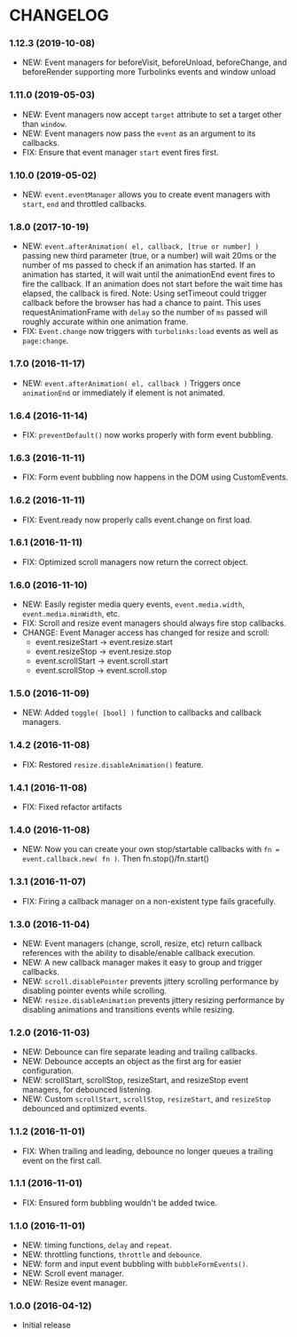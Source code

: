 # CHANGELOG

### 1.12.3 (2019-10-08)
- NEW: Event managers for beforeVisit, beforeUnload, beforeChange, and beforeRender supporting more Turbolinks events and window unload

### 1.11.0 (2019-05-03)
- NEW: Event managers now accept `target` attribute to set a target other than `window`.
- NEW: Event managers now pass the `event` as an argument to its callbacks.
- FIX: Ensure that event manager `start` event fires first.

### 1.10.0 (2019-05-02)
- NEW: `event.eventManager` allows you to create event managers with `start`, `end` and throttled callbacks.

### 1.8.0 (2017-10-19)
- NEW: `event.afterAnimation( el, callback, [true or number] )`
  passing new third parameter (true, or a number) will wait 20ms or the number of ms passed to check if an animation has started.
  If an animation has started, it will wait until the animationEnd event fires to fire the callback.
  If an animation does not start before the wait time has elapsed, the callback is fired.
  Note: Using setTimeout could trigger callback before the browser has had a chance to paint.
        This uses requestAnimationFrame with `delay` so the number of `ms` passed will roughly accurate within one animation frame.
- FIX: `Event.change` now triggers with `turbolinks:load` events as well as `page:change`.

### 1.7.0 (2016-11-17)

- NEW: `event.afterAnimation( el, callback )` Triggers once `animationEnd` or immediately if element is not animated.

### 1.6.4 (2016-11-14)

- FIX: `preventDefault()` now works properly with form event bubbling.

### 1.6.3 (2016-11-11)

- FIX: Form event bubbling now happens in the DOM using CustomEvents.

### 1.6.2 (2016-11-11)

- FIX: Event.ready now properly calls event.change on first load.

### 1.6.1 (2016-11-11)

- FIX: Optimized scroll managers now return the correct object.

### 1.6.0 (2016-11-10)

- NEW: Easily register media query events, `event.media.width`, `event.media.minWidth`, etc.
- FIX: Scroll and resize event managers should always fire stop callbacks.
- CHANGE: Event Manager access has changed for resize and scroll: 
  - event.resizeStart -> event.resize.start
  - event.resizeStop  -> event.resize.stop
  - event.scrollStart -> event.scroll.start
  - event.scrollStop  -> event.scroll.stop

### 1.5.0 (2016-11-09)

- NEW: Added `toggle( [bool] )` function to callbacks and callback managers.

### 1.4.2 (2016-11-08)

- FIX: Restored `resize.disableAnimation()` feature.

### 1.4.1 (2016-11-08)

- FIX: Fixed refactor artifacts

### 1.4.0 (2016-11-08)

- NEW: Now you can create your own stop/startable callbacks with `fn = event.callback.new( fn )`. Then fn.stop()/fn.start()

### 1.3.1 (2016-11-07)

- FIX: Firing a callback manager on a non-existent type fails gracefully.

### 1.3.0 (2016-11-04)

- NEW: Event managers (change, scroll, resize, etc) return callback references with the ability to
    disable/enable callback execution.
- NEW: A new callback manager makes it easy to group and trigger callbacks.
- NEW: `scroll.disablePointer` prevents jittery scrolling performance by disabling pointer events while scrolling.
- NEW: `resize.disableAnimation` prevents jittery resizing performance by disabling animations and transitions events while resizing.

### 1.2.0 (2016-11-03)

- NEW: Debounce can fire separate leading and trailing callbacks.
- NEW: Debounce accepts an object as the first arg for easier configuration.
- NEW: scrollStart, scrollStop, resizeStart, and resizeStop event managers, for debounced listening.
- NEW: Custom `scrollStart`, `scrollStop`, `resizeStart`, and `resizeStop` debounced and optimized events.

### 1.1.2 (2016-11-01)

- FIX: When trailing and leading, debounce no longer queues a trailing event on the first call.

### 1.1.1 (2016-11-01)

- FIX: Ensured form bubbling wouldn't be added twice.

### 1.1.0 (2016-11-01)

- NEW: timing functions, `delay` and `repeat`.
- NEW: throttling functions, `throttle` and `debounce`.
- NEW: form and input event bubbling with `bubbleFormEvents()`.
- NEW: Scroll event manager.
- NEW: Resize event manager.

### 1.0.0 (2016-04-12)

- Initial release
